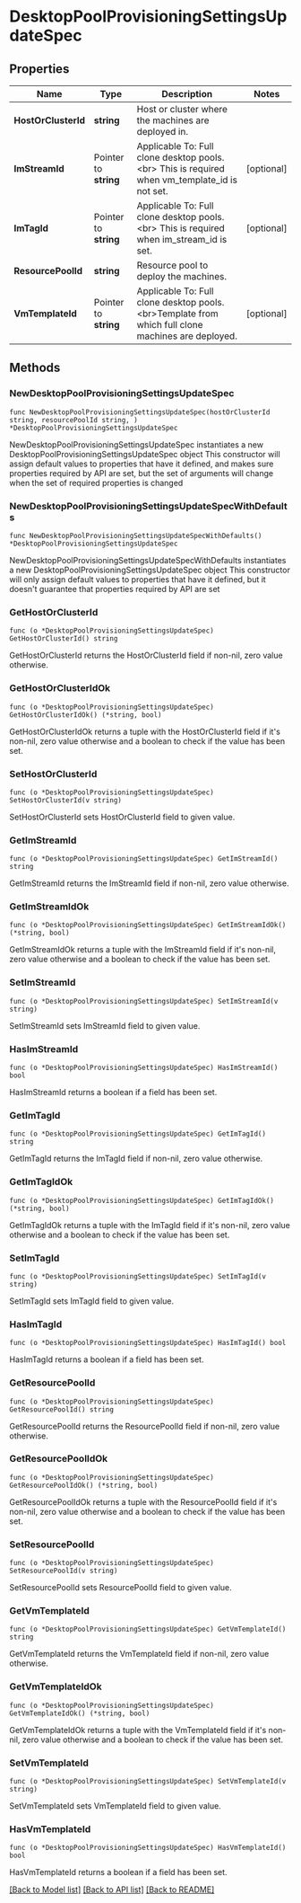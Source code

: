 # DesktopPoolProvisioningSettingsUpdateSpec

## Properties

Name | Type | Description | Notes
------------ | ------------- | ------------- | -------------
**HostOrClusterId** | **string** | Host or cluster where the machines are deployed in. | 
**ImStreamId** | Pointer to **string** | Applicable To: Full clone desktop pools.&lt;br&gt; This is required when vm_template_id is not set. | [optional] 
**ImTagId** | Pointer to **string** | Applicable To: Full clone desktop pools.&lt;br&gt; This is required when im_stream_id is set. | [optional] 
**ResourcePoolId** | **string** | Resource pool to deploy the machines. | 
**VmTemplateId** | Pointer to **string** | Applicable To: Full clone desktop pools.&lt;br&gt;Template from which full clone machines are deployed. | [optional] 

## Methods

### NewDesktopPoolProvisioningSettingsUpdateSpec

`func NewDesktopPoolProvisioningSettingsUpdateSpec(hostOrClusterId string, resourcePoolId string, ) *DesktopPoolProvisioningSettingsUpdateSpec`

NewDesktopPoolProvisioningSettingsUpdateSpec instantiates a new DesktopPoolProvisioningSettingsUpdateSpec object
This constructor will assign default values to properties that have it defined,
and makes sure properties required by API are set, but the set of arguments
will change when the set of required properties is changed

### NewDesktopPoolProvisioningSettingsUpdateSpecWithDefaults

`func NewDesktopPoolProvisioningSettingsUpdateSpecWithDefaults() *DesktopPoolProvisioningSettingsUpdateSpec`

NewDesktopPoolProvisioningSettingsUpdateSpecWithDefaults instantiates a new DesktopPoolProvisioningSettingsUpdateSpec object
This constructor will only assign default values to properties that have it defined,
but it doesn't guarantee that properties required by API are set

### GetHostOrClusterId

`func (o *DesktopPoolProvisioningSettingsUpdateSpec) GetHostOrClusterId() string`

GetHostOrClusterId returns the HostOrClusterId field if non-nil, zero value otherwise.

### GetHostOrClusterIdOk

`func (o *DesktopPoolProvisioningSettingsUpdateSpec) GetHostOrClusterIdOk() (*string, bool)`

GetHostOrClusterIdOk returns a tuple with the HostOrClusterId field if it's non-nil, zero value otherwise
and a boolean to check if the value has been set.

### SetHostOrClusterId

`func (o *DesktopPoolProvisioningSettingsUpdateSpec) SetHostOrClusterId(v string)`

SetHostOrClusterId sets HostOrClusterId field to given value.


### GetImStreamId

`func (o *DesktopPoolProvisioningSettingsUpdateSpec) GetImStreamId() string`

GetImStreamId returns the ImStreamId field if non-nil, zero value otherwise.

### GetImStreamIdOk

`func (o *DesktopPoolProvisioningSettingsUpdateSpec) GetImStreamIdOk() (*string, bool)`

GetImStreamIdOk returns a tuple with the ImStreamId field if it's non-nil, zero value otherwise
and a boolean to check if the value has been set.

### SetImStreamId

`func (o *DesktopPoolProvisioningSettingsUpdateSpec) SetImStreamId(v string)`

SetImStreamId sets ImStreamId field to given value.

### HasImStreamId

`func (o *DesktopPoolProvisioningSettingsUpdateSpec) HasImStreamId() bool`

HasImStreamId returns a boolean if a field has been set.

### GetImTagId

`func (o *DesktopPoolProvisioningSettingsUpdateSpec) GetImTagId() string`

GetImTagId returns the ImTagId field if non-nil, zero value otherwise.

### GetImTagIdOk

`func (o *DesktopPoolProvisioningSettingsUpdateSpec) GetImTagIdOk() (*string, bool)`

GetImTagIdOk returns a tuple with the ImTagId field if it's non-nil, zero value otherwise
and a boolean to check if the value has been set.

### SetImTagId

`func (o *DesktopPoolProvisioningSettingsUpdateSpec) SetImTagId(v string)`

SetImTagId sets ImTagId field to given value.

### HasImTagId

`func (o *DesktopPoolProvisioningSettingsUpdateSpec) HasImTagId() bool`

HasImTagId returns a boolean if a field has been set.

### GetResourcePoolId

`func (o *DesktopPoolProvisioningSettingsUpdateSpec) GetResourcePoolId() string`

GetResourcePoolId returns the ResourcePoolId field if non-nil, zero value otherwise.

### GetResourcePoolIdOk

`func (o *DesktopPoolProvisioningSettingsUpdateSpec) GetResourcePoolIdOk() (*string, bool)`

GetResourcePoolIdOk returns a tuple with the ResourcePoolId field if it's non-nil, zero value otherwise
and a boolean to check if the value has been set.

### SetResourcePoolId

`func (o *DesktopPoolProvisioningSettingsUpdateSpec) SetResourcePoolId(v string)`

SetResourcePoolId sets ResourcePoolId field to given value.


### GetVmTemplateId

`func (o *DesktopPoolProvisioningSettingsUpdateSpec) GetVmTemplateId() string`

GetVmTemplateId returns the VmTemplateId field if non-nil, zero value otherwise.

### GetVmTemplateIdOk

`func (o *DesktopPoolProvisioningSettingsUpdateSpec) GetVmTemplateIdOk() (*string, bool)`

GetVmTemplateIdOk returns a tuple with the VmTemplateId field if it's non-nil, zero value otherwise
and a boolean to check if the value has been set.

### SetVmTemplateId

`func (o *DesktopPoolProvisioningSettingsUpdateSpec) SetVmTemplateId(v string)`

SetVmTemplateId sets VmTemplateId field to given value.

### HasVmTemplateId

`func (o *DesktopPoolProvisioningSettingsUpdateSpec) HasVmTemplateId() bool`

HasVmTemplateId returns a boolean if a field has been set.


[[Back to Model list]](../README.md#documentation-for-models) [[Back to API list]](../README.md#documentation-for-api-endpoints) [[Back to README]](../README.md)



